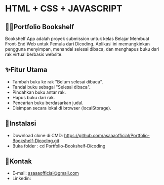 # HTML + CSS + JAVASCRIPT

## 👩‍💻Portfolio Bookshelf
Bookshelf App adalah proyek submission untuk kelas Belajar Membuat Front-End Web untuk Pemula dari Dicoding. Aplikasi ini memungkinkan pengguna menyimpan, menandai selesai dibaca, dan menghapus buku dari rak virtual berbasis website.

## ✨Fitur Utama
- Tambah buku ke rak "Belum selesai dibaca".
- Tandai buku sebagai "Selesai dibaca".
- Pindahkan buku antar rak.
- Hapus buku dari rak.
- Pencarian buku berdasarkan judul.
- Disimpan secara lokal di browser (localStorage).

## 📂Instalasi
- Download clone di CMD: https://github.com/asaaaofficial/Portfolio-Bookshelf-Dicoding.git
- Buka folder : cd Portfolio-Bookshelf-Dicoding

## 📩Kontak
- E-mail: asaaaofficial@gmail.com
- Linkedin:
